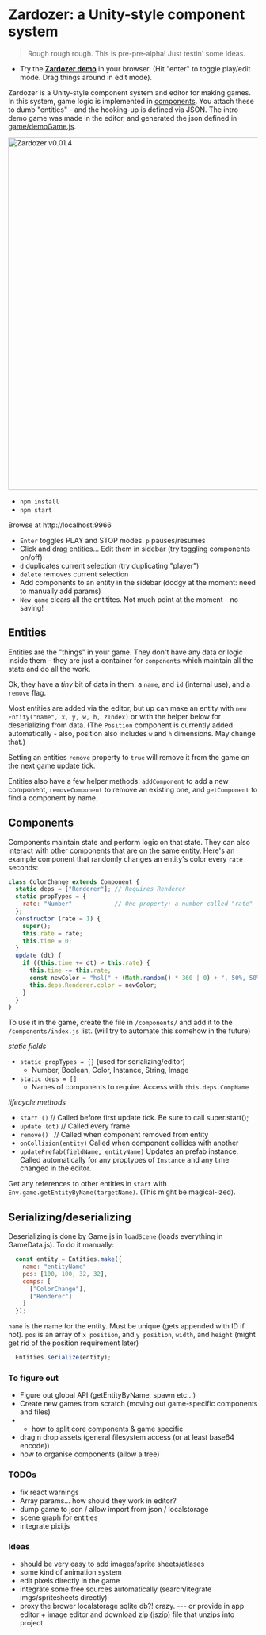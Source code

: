 # Zardozer: a Unity-style component system

> Rough rough rough. This is pre-pre-alpha! Just testin' some Ideas.

* Try the **[Zardozer demo](https://mrspeaker.github.io/zardozer/)** in your browser. (Hit "enter" to toggle play/edit mode. Drag things around in edit mode).

Zardozer is a Unity-style component system and editor for making games. In this system, game logic is implemented in [components](https://github.com/mrspeaker/Zardozer/tree/master/components). You attach these to dumb "entities" - and the hooking-up is defined via JSON. The intro demo game was made in the editor, and generated the json defined in [game/demoGame.js](https://github.com/mrspeaker/zardozer/blob/master/game/demoGame.js).

[<img width="710" alt="Zardozer v0.01.4" src="https://cloud.githubusercontent.com/assets/129330/11459631/de48f45e-96a8-11e5-9fe5-f7b00fe57075.png">](https://mrspeaker.github.io/zardozer/)

* `npm install`
* `npm start`

Browse at http://localhost:9966

* `Enter` toggles PLAY and STOP modes. `p` pauses/resumes
* Click and drag entities... Edit them in sidebar (try toggling components on/off)
* `d` duplicates current selection (try duplicating "player")
* `delete` removes current selection
* Add components to an entity in the sidebar (dodgy at the moment: need to manually add params)
* `New game` clears all the entitites. Not much point at the moment - no saving!

## Entities

Entities are the "things" in your game. They don't have any data or logic inside them - they are just a container for `components` which maintain all the state and do all the work.

Ok, they have a *tiny* bit of data in them: a `name`, and `id` (internal use), and a `remove` flag.

Most entities are added via the editor, but up can make an entity with `new Entity("name", x, y, w, h, zIndex)` or with the helper below for deserializing from data. (The `Position` component is currently added automatically - also, position also includes `w` and `h` dimensions. May change that.)

Setting an entities `remove` property to `true` will remove it from the game on the next game update tick.

Entities also have a few helper methods: `addComponent` to add a new component, `removeComponent` to remove an existing one, and `getComponent` to find a component by name.

## Components

Components maintain state and perform logic on that state. They can also interact with other components that are on the same entity. Here's an example component that randomly changes an entity's color every `rate` seconds:

```js
class ColorChange extends Component {
  static deps = ["Renderer"]; // Requires Renderer
  static propTypes = {
    rate: "Number"            // One property: a number called "rate"
  };
  constructor (rate = 1) {
    super();
    this.rate = rate;
    this.time = 0;
  }
  update (dt) {
    if ((this.time += dt) > this.rate) {
      this.time -= this.rate;
      const newColor = "hsl(" + (Math.random() * 360 | 0) + ", 50%, 50%)";
      this.deps.Renderer.color = newColor;
    }
  }
}
```

To use it in the game, create the file in `/components/` and add it to the `/components/index.js` list. (will try to automate this somehow in the future)

*static fields*

* `static propTypes = {}` (used for serializing/editor)
  - Number, Boolean, Color, Instance, String, Image
* `static deps = []`
  - Names of components to require. Access with `this.deps.CompName`

*lifecycle methods*

* `start ()` // Called before first update tick. Be sure to call super.start();
* `update (dt)` // Called every frame
* `remove() ` // Called when component removed from entity
* `onCollision(entity)` Called when component collides with another
* `updatePrefab(fieldName, entityName)` Updates an prefab instance. Called automatically for any proptypes of `Instance` and any time changed in the editor.

Get any references to other entities in `start` with `Env.game.getEntityByName(targetName)`.
(This might be magical-ized).

## Serializing/deserializing

Deserializing is done by Game.js in `loadScene` (loads everything in GameData.js). To do it manually:

```js
  const entity = Entities.make({
    name: "entityName"
    pos: [100, 100, 32, 32],
    comps: [
      ["ColorChange"],
      ["Renderer"]
    ]
  });
```

`name` is the name for the entity. Must be unique (gets appended with ID if not). `pos` is an array of `x position`, and `y position`, `width`, and `height` (might get rid of the position requirement later)

```js
  Entities.serialize(entity);
```

### To figure out

* Figure out global API (getEntityByName, spawn etc...)
* Create new games from scratch (moving out game-specific components and files)
* - how to split core components & game specific
* drag n drop assets (general filesystem access (or at least base64 encode))
* how to organise components (allow a tree)

### TODOs

* fix react warnings
* Array params... how should they work in editor?
* dump game to json / allow import from json / localstorage
* scene graph for entities
* integrate pixi.js

### Ideas

* should be very easy to add images/sprite sheets/atlases
* some kind of animation system
* edit pixels directly in the game
* integrate some free sources automatically (search/itegrate imgs/spritesheets directly)
* proxy the brower localstorage sqlite db?! crazy.
--- or provide in app editor + image editor and download zip (jszip) file that unzips into project
